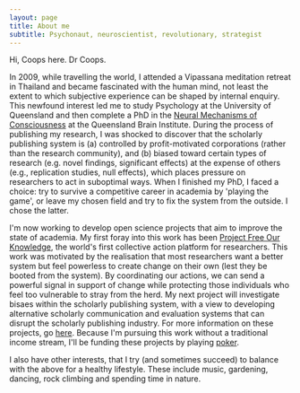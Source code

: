 ```yaml
---
layout: page
title: About me
subtitle: Psychonaut, neuroscientist, revolutionary, strategist
---
```


Hi, Coops here. Dr Coops.

In 2009, while travelling the world, I attended a Vipassana meditation retreat in Thailand and became fascinated with the human mind, not least the extent to which subjective experience can be shaped by internal enquiry. This newfound interest led me to study Psychology at the University of Queensland and then complete a PhD in the [Neural Mechanisms of Consciousness](https://doi.org/10.14264/uql.2020.818) at the Queensland Brain Institute. During the process of publishing my research, I was shocked to discover that the scholarly publishing system is (a) controlled by profit-motivated corporations (rather than the research community), and (b) biased toward certain types of research (e.g. novel findings, significant effects) at the expense of others (e.g., replication studies, null effects), which places pressure on researchers to act in suboptimal ways. When I finished my PhD, I faced a choice: try to survive a competitive career in academia by 'playing the game', or leave my chosen field and try to fix the system from the outside. I chose the latter.

I'm now working to develop open science projects that aim to improve the state of academia. My first foray into this work has been [Project Free Our Knowledge](https://freeourknowledge.org/), the world's first collective action platform for researchers. This work was motivated by the realisation that most researchers want a better system but feel powerless to create change on their own (lest they be booted from the system). By coordinating our actions, we can send a powerful signal in support of change while protecting those individuals who feel too vulnerable to stray from the herd. My next project will investigate bisaes within the scholarly publishing system, with a view to developing alternative scholarly communication and evaluation systems that can disrupt the scholarly publishing industry. For more information on these projects, go [here](/openscience). Because I'm pursuing this work without a traditional income stream, I'll be funding these projects by playing [poker](/poker).

I also have other interests, that I try (and sometimes succeed) to balance with the above for a healthy lifestyle. These include music, gardening, dancing, rock climbing and spending time in nature.

